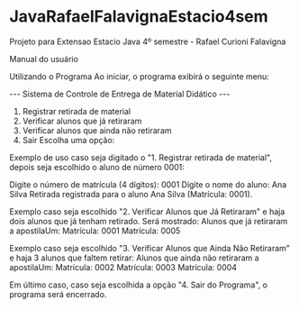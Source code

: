 # JavaRafaelFalavignaEstacio4sem
Projeto para Extensao Estacio Java 4º semestre - Rafael Curioni Falavigna

Manual do usuário

Utilizando o Programa
Ao iniciar, o programa exibirá o seguinte menu:

--- Sistema de Controle de Entrega de Material Didático ---
1. Registrar retirada de material
2. Verificar alunos que já retiraram
3. Verificar alunos que ainda não retiraram
4. Sair
Escolha uma opção:

Exemplo de uso caso seja digitado o "1. Registrar retirada de material", depois seja escolhido o aluno de número 0001:

Digite o número de matrícula (4 dígitos): 0001
Digite o nome do aluno: Ana Silva
Retirada registrada para o aluno Ana Silva (Matrícula: 0001).

Exemplo caso seja escolhido "2. Verificar Alunos que Já Retiraram" e haja dois alunos que já tenham retirado. Será mostrado:
Alunos que já retiraram a apostilaUm:
Matrícula: 0001
Matrícula: 0005

Exemplo caso seja escolhido "3. Verificar Alunos que Ainda Não Retiraram" e haja 3 alunos que faltem retirar:
Alunos que ainda não retiraram a apostilaUm:
Matrícula: 0002
Matrícula: 0003
Matrícula: 0004

Em último caso, caso seja escolhida a opção "4. Sair do Programa", o programa será encerrado.
